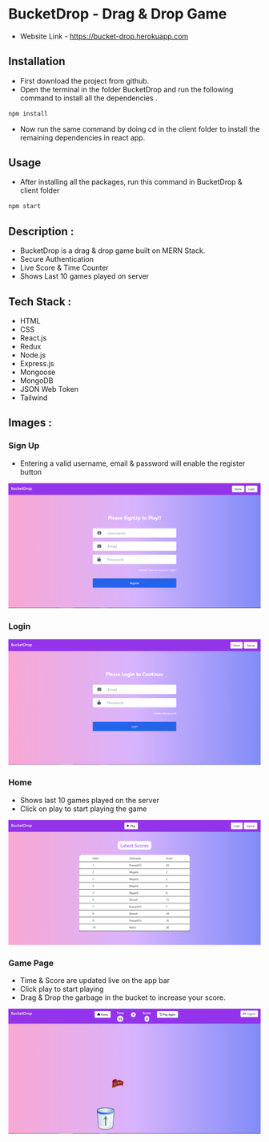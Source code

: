 # BucketDrop - Drag & Drop Game

- Website Link - https://bucket-drop.herokuapp.com

## Installation

- First download the project from github.
- Open the terminal in the folder BucketDrop and run the following command to install all the dependencies .

```bash
npm install
```

- Now run the same command by doing cd in the client folder to install the remaining dependencies in react app.

## Usage

- After installing all the packages, run this command in BucketDrop & client folder

```bash
npm start
```

## Description :

- BucketDrop is a drag & drop game built on MERN Stack.
- Secure Authentication
- Live Score & Time Counter
- Shows Last 10 games played on server

## Tech Stack :

- HTML
- CSS
- React.js
- Redux
- Node.js
- Express.js
- Mongoose
- MongoDB
- JSON Web Token
- Tailwind

## **Images** :

### Sign Up

- Entering a valid username, email & password will enable the register button

![Signup](./images/signup.png)

### Login

![Login](./images/login.png)

### Home

- Shows last 10 games played on the server
- Click on play to start playing the game

![Home](./images/home.png)

### Game Page

- Time & Score are updated live on the app bar
- Click play to start playing
- Drag & Drop the garbage in the bucket to increase your score.

![Game](./images/game.png)
